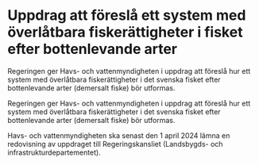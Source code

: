 # Uppdrag att föreslå ett system med överlåtbara fiskerättigheter i fisket efter bottenlevande arter

Regeringen ger Havs- och vattenmyndigheten i uppdrag att föreslå hur ett system med överlåtbara fiskerättigheter i det svenska fisket efter bottenlevande arter (demersalt fiske) bör utformas.

Regeringen ger Havs- och vattenmyndigheten i uppdrag att föreslå hur ett system med överlåtbara fiskerättigheter i det svenska fisket efter bottenlevande arter (demersalt fiske) bör utformas.

Havs- och vattenmyndigheten ska senast den 1 april 2024 lämna en redovisning av uppdraget till Regeringskansliet (Landsbygds- och infrastrukturdepartementet).
